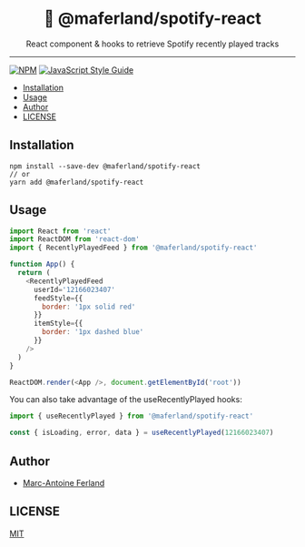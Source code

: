 <div align="center">
<h1>🤿 @maferland/spotify-react</h1>

<p>React component & hooks to retrieve Spotify recently played tracks </p>
</div>

---

[![NPM](https://img.shields.io/npm/v/@maferland/spotify-react.svg)](https://www.npmjs.com/package/@maferland/spotify-react)
[![JavaScript Style Guide](https://img.shields.io/badge/code_style-standard-brightgreen.svg)](https://standardjs.com)

<!-- START doctoc generated TOC please keep comment here to allow auto update -->
<!-- DON'T EDIT THIS SECTION, INSTEAD RE-RUN doctoc TO UPDATE -->

- [Installation](#installation)
- [Usage](#usage)
- [Author](#author)
- [LICENSE](#license)

<!-- END doctoc generated TOC please keep comment here to allow auto update -->

## Installation

```
npm install --save-dev @maferland/spotify-react
// or
yarn add @maferland/spotify-react
```

## Usage

```js
import React from 'react'
import ReactDOM from 'react-dom'
import { RecentlyPlayedFeed } from '@maferland/spotify-react'

function App() {
  return (
    <RecentlyPlayedFeed
      userId='12166023407'
      feedStyle={{
        border: '1px solid red'
      }}
      itemStyle={{
        border: '1px dashed blue'
      }}
    />
  )
}

ReactDOM.render(<App />, document.getElementById('root'))
```

You can also take advantage of the useRecentlyPlayed hooks:

```jsx
import { useRecentlyPlayed } from '@maferland/spotify-react'

const { isLoading, error, data } = useRecentlyPlayed(12166023407)
```

## Author

- [Marc-Antoine Ferland](https://maferland.com)

## LICENSE

[MIT](LICENSE)
